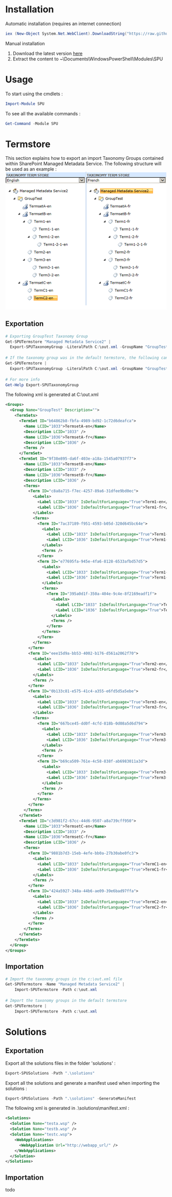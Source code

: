 # Installation

Automatic installation (requires an internet connection)

```PowerShell
iex (New-Object System.Net.WebClient).DownloadString("https://raw.github.com/maximebedard/SPU/master/install.ps1")
```

Manual installation

1. Download the latest version [here](https://github.com/maximebedard/SPU/archive/master.zip)
2. Extract the content to ~\Documents\WindowsPowerShell\Modules\SPU

# Usage

To start using the cmdlets :

```PowerShell
Import-Module SPU 
```

To see all the available commands :

```PowerShell
Get-Command -Module SPU
```

# Termstore

This section explains how to export an import Taxonomy Groups contained within SharePoint Managed Metadata Service.
The following structure will be used as an example :
![Termstore example](img/termstore.png)

## Exportation

```PowerShell
# Exporting GroupTest Taxonomy Group
Get-SPUTermstore "Managed Metadata Service2" | 
  Export-SPUTaxonomyGroup -LiteralPath C:\out.xml -GroupName "GroupTest"

# If the taxonomy group was in the default termstore, the following can be used
Get-SPUTermstore | 
  Export-SPUTaxonomyGroup -LiteralPath C:\out.xml -GroupName "GroupTest"

# For more info
Get-Help Export-SPUTaxonomyGroup

```

The following xml is generated at C:\out.xml


```Xml
<Groups>
  <Group Name="GroupTest" Description="">
    <TermSets>
      <TermSet ID="b64862b8-fbfa-4989-bd92-1c72d6deafca">
        <Name LCID="1033">TermsetA-en</Name>
        <Description LCID="1033" />
        <Name LCID="1036">TermsetA-fr</Name>
        <Description LCID="1036" />
        <Terms />
      </TermSet>
      <TermSet ID="9f38e895-da6f-403e-a18a-1545a07937f7">
        <Name LCID="1033">TermsetB-en</Name>
        <Description LCID="1033" />
        <Name LCID="1036">TermsetB-fr</Name>
        <Description LCID="1036" />
        <Terms>
          <Term ID="c8a8a715-f7ec-4257-89a6-31dfee9bd0ec">
            <Labels>
              <Label LCID="1033" IsDefaultForLanguage="True">Term1-en</Label>
              <Label LCID="1036" IsDefaultForLanguage="True">Term1-fr</Label>
            </Labels>
            <Terms>
              <Term ID="7ac37189-f951-4593-b05d-320d645bc64e">
                <Labels>
                  <Label LCID="1033" IsDefaultForLanguage="True">Term1-1-en</Label>
                  <Label LCID="1036" IsDefaultForLanguage="True">Term1-1-fr</Label>
                </Labels>
                <Terms />
              </Term>
              <Term ID="e77695fa-945e-4fa6-8128-6533afbd57d5">
                <Labels>
                  <Label LCID="1033" IsDefaultForLanguage="True">Term1-2-en</Label>
                  <Label LCID="1036" IsDefaultForLanguage="True">Term1-2-fr</Label>
                </Labels>
                <Terms>
                  <Term ID="395a0d1f-350a-404e-9c4e-8f2169eadf1f">
                    <Labels>
                      <Label LCID="1033" IsDefaultForLanguage="True">Term1-2-1-en</Label>
                      <Label LCID="1036" IsDefaultForLanguage="True">Term1-2-1-fr</Label>
                    </Labels>
                    <Terms />
                  </Term>
                </Terms>
              </Term>
            </Terms>
          </Term>
          <Term ID="eee15d9a-bb53-4002-b176-d561a2062f70">
            <Labels>
              <Label LCID="1033" IsDefaultForLanguage="True">Term2-en</Label>
              <Label LCID="1036" IsDefaultForLanguage="True">Term2-fr</Label>
            </Labels>
            <Terms />
          </Term>
          <Term ID="0b133c81-e575-41c4-a355-e6fd5d5a5ebe">
            <Labels>
              <Label LCID="1033" IsDefaultForLanguage="True">Term3-en</Label>
              <Label LCID="1036" IsDefaultForLanguage="True">Term3-fr</Label>
            </Labels>
            <Terms>
              <Term ID="667bce45-dd0f-4cfd-818b-0d08a5d6d794">
                <Labels>
                  <Label LCID="1033" IsDefaultForLanguage="True">Term3-1-en</Label>
                  <Label LCID="1036" IsDefaultForLanguage="True">Term3-1-fr</Label>
                </Labels>
                <Terms />
              </Term>
              <Term ID="b69ca509-761e-4c58-838f-ab6983011a3d">
                <Labels>
                  <Label LCID="1033" IsDefaultForLanguage="True">Term3-2-en</Label>
                  <Label LCID="1036" IsDefaultForLanguage="True">Term3-2-fr</Label>
                </Labels>
                <Terms />
              </Term>
            </Terms>
          </Term>
        </Terms>
      </TermSet>
      <TermSet ID="c3d981f2-67cc-44d6-9507-a8a739cff950">
        <Name LCID="1033">TermsetC-en</Name>
        <Description LCID="1033" />
        <Name LCID="1036">TermsetC-fr</Name>
        <Description LCID="1036" />
        <Terms>
          <Term ID="9881b7d3-15eb-4efe-bb0a-27b30abe0fc3">
            <Labels>
              <Label LCID="1033" IsDefaultForLanguage="True">TermC1-en</Label>
              <Label LCID="1036" IsDefaultForLanguage="True">TermC1-fr</Label>
            </Labels>
            <Terms />
          </Term>
          <Term ID="424a5927-348a-44b6-ae09-39e6bad97ffa">
            <Labels>
              <Label LCID="1033" IsDefaultForLanguage="True">TermC2-en</Label>
              <Label LCID="1036" IsDefaultForLanguage="True">TermC2-fr</Label>
            </Labels>
            <Terms />
          </Term>
        </Terms>
      </TermSet>
    </TermSets>
  </Group>
</Groups>
```

## Importation

```PowerShell
# Import the taxonomy groups in the c:\out.xml file
Get-SPUTermstore -Name "Managed Metadata Service2" | 
	Import-SPUTermstore -Path c:\out.xml

# Import the taxonomy groups in the default termstore
Get-SPUTermstore | 
	Import-SPUTermstore -Path c:\out.xml
```

# Solutions

## Exportation

Export all the solutions files in the folder 'solutions' :

```PowerShell
Export-SPUSolutions -Path ".\solutions"
```

Export all the solutions and generate a manifest used when importing the solutions : 

```PowerShell
Export-SPUSolutions -Path ".\solutions" -GenerateManifest
```

The following xml is generated in .\solutions\manifest.xml : 

```Xml
<Solutions>
  <Solution Name="testa.wsp" />
  <Solution Name="testb.wsp" />
  <Solution Name="testc.wsp">
    <WebApplications>
      <WebApplication Url="http://webapp_url/" />
    </WebApplications>
  </Solution>
</Solutions>
```

## Importation

todo